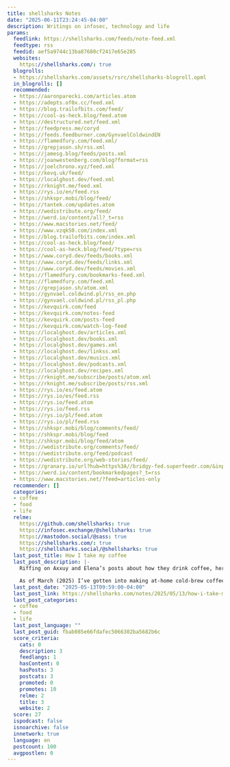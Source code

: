 ```yaml
---
title: shellsharks Notes
date: "2025-06-11T23:24:45-04:00"
description: Writings on infosec, technology and life
params:
  feedlink: https://shellsharks.com/feeds/note-feed.xml
  feedtype: rss
  feedid: aef5a9744c13ba87680cf2417e65e285
  websites:
    https://shellsharks.com/: true
  blogrolls:
  - https://shellsharks.com/assets/rsrc/shellsharks-blogroll.opml
  in_blogrolls: []
  recommended:
  - https://aaronparecki.com/articles.atom
  - https://adepts.of0x.cc/feed.xml
  - https://blog.trailofbits.com/feed/
  - https://cool-as-heck.blog/feed.atom
  - https://destructured.net/feed.xml
  - https://feedpress.me/coryd
  - https://feeds.feedburner.com/GynvaelColdwindEN
  - https://flamedfury.com/feed.xml/
  - https://grepjason.sh/rss.xml
  - https://jamesg.blog/feeds/posts.xml
  - https://joanwestenberg.com/blog?format=rss
  - https://joelchrono.xyz/feed.xml
  - https://kevq.uk/feed/
  - https://localghost.dev/feed.xml
  - https://rknight.me/feed.xml
  - https://rys.io/en/feed.rss
  - https://shkspr.mobi/blog/feed/
  - https://tantek.com/updates.atom
  - https://wedistribute.org/feed/
  - https://werd.io/content/all?_t=rss
  - https://www.macstories.net/feed/
  - https://www.vzqk50.com/index.xml
  - https://blog.trailofbits.com/index.xml
  - https://cool-as-heck.blog/feed/
  - https://cool-as-heck.blog/feed/?type=rss
  - https://www.coryd.dev/feeds/books.xml
  - https://www.coryd.dev/feeds/links.xml
  - https://www.coryd.dev/feeds/movies.xml
  - https://flamedfury.com/bookmarks-feed.xml
  - https://flamedfury.com/feed.xml
  - https://grepjason.sh/atom.xml
  - https://gynvael.coldwind.pl/rss_en.php
  - https://gynvael.coldwind.pl/rss_pl.php
  - https://kevquirk.com/feed
  - https://kevquirk.com/notes-feed
  - https://kevquirk.com/posts-feed
  - https://kevquirk.com/watch-log-feed
  - https://localghost.dev/articles.xml
  - https://localghost.dev/books.xml
  - https://localghost.dev/games.xml
  - https://localghost.dev/linkss.xml
  - https://localghost.dev/musics.xml
  - https://localghost.dev/podcasts.xml
  - https://localghost.dev/recipes.xml
  - https://rknight.me/subscribe/posts/atom.xml
  - https://rknight.me/subscribe/posts/rss.xml
  - https://rys.io/es/feed.atom
  - https://rys.io/es/feed.rss
  - https://rys.io/feed.atom
  - https://rys.io/feed.rss
  - https://rys.io/pl/feed.atom
  - https://rys.io/pl/feed.rss
  - https://shkspr.mobi/blog/comments/feed/
  - https://shkspr.mobi/blog/feed
  - https://shkspr.mobi/blog/feed/atom
  - https://wedistribute.org/comments/feed/
  - https://wedistribute.org/feed/podcast
  - https://wedistribute.org/web-stories/feed/
  - https://granary.io/url?hub=https%3A//bridgy-fed.superfeedr.com/&input=html&output=atom&url=https%3A//werd.io/content/all/
  - https://werd.io/content/bookmarkedpages?_t=rss
  - https://www.macstories.net/?feed=articles-only
  recommender: []
  categories:
  - coffee
  - food
  - life
  relme:
    https://github.com/shellsharks: true
    https://infosec.exchange/@shellsharks: true
    https://mastodon.social/@sass: true
    https://shellsharks.com/: true
    https://shellsharks.social/@shellsharks: true
  last_post_title: How I take my coffee
  last_post_description: |-
    Riffing on Axxuy and Elena’s posts about how they drink coffee, here’s how I take my coffee… ☕️

    As of March (2025) I’ve gotten into making at-home cold-brew coffee. It’s delicious! I
  last_post_date: "2025-05-13T09:59:00-04:00"
  last_post_link: https://shellsharks.com/notes/2025/05/13/how-i-take-my-coffee
  last_post_categories:
  - coffee
  - food
  - life
  last_post_language: ""
  last_post_guid: fbab085e66fdafec5066302ba5682b6c
  score_criteria:
    cats: 0
    description: 3
    feedlangs: 1
    hasContent: 0
    hasPosts: 3
    postcats: 3
    promoted: 0
    promotes: 10
    relme: 2
    title: 3
    website: 2
  score: 27
  ispodcast: false
  isnoarchive: false
  innetwork: true
  language: en
  postcount: 100
  avgpostlen: 0
---
```

